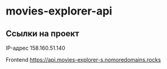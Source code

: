 # movies-explorer-api

## Ссылки на проект

IP-адрес 158.160.51.140

Frontend https://api.movies-explorer-s.nomoredomains.rocks
